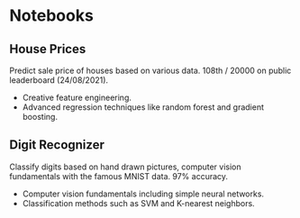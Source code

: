 # Notebooks


## House Prices 

Predict sale price of houses based on various data.
108th / 20000 on public leaderboard (24/08/2021).

- Creative feature engineering.
- Advanced regression techniques like random forest and gradient boosting.


## Digit Recognizer

Classify digits based on hand drawn pictures,
computer vision fundamentals with the famous MNIST data.
97% accuracy.

- Computer vision fundamentals including simple neural networks.
- Classification methods such as SVM and K-nearest neighbors.

